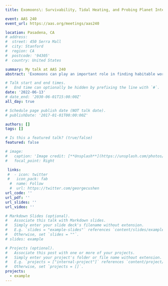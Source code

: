 ```yaml
---
title: Exomoons\: Survivability, Tidal Heating, and Probing Planet Interiors

event: AAS 240
event_url: https://aas.org/meetings/aas240

location: Pasadena, CA
# address:
#  street: 450 Serra Mall
#  city: Stanford
#  region: CA
#  postcode: '94305'
#  country: United States

summary: My talk at AAS 240
abstract: 'Exomoons can play an important role in finding habitable worlds outside of our solar system. They stabilize climates, break a planet's tidal locking to the parent star, and possibly host life themselves. Because the stability and lifetime of moons around exoplanets depend on complex tidal interactions, we use simplified tidal lag models to assess the ability of known exoplanets to retain moons. This includes the exomoon candidates around Kepler-1625 b and Kepler-1708 b, which we use to constrain the host planets' interior structures by determining tidal dissipation rates. Similar analysis can be used for exomoons discovered in the future to probe exoplanet interior properties. For exoplanetary systems where a second moon around the planet would be stable, the two moons can orbit in mean-motion resonance, allowing for orbital dynamics that give rise to significant tidal heating. We explore how this heating can be used in indirect methods like secondary eclipses and sodium outgassing for possible exomoon detection.'

# Talk start and end times.
#   End time can optionally be hidden by prefixing the line with `#`.
date: '2022-06-13'
# date_end: '2030-06-01T15:00:00Z'
all_day: true

# Schedule page publish date (NOT talk date).
# publishDate: '2017-01-01T00:00:00Z'

authors: []
tags: []

# Is this a featured talk? (true/false)
featured: false

# image:
#   caption: 'Image credit: [**Unsplash**](https://unsplash.com/photos/bzdhc5b3Bxs)'
#   focal_point: Right

 links:
 #  - icon: twitter
 #   icon_pack: fab
  #  name: Follow
  #  url: https://twitter.com/georgecushen
url_code: ''
url_pdf: ''
url_slides: ''
url_video: ''

# Markdown Slides (optional).
#   Associate this talk with Markdown slides.
#   Simply enter your slide deck's filename without extension.
#   E.g. `slides = "example-slides"` references `content/slides/example-slides.md`.
#   Otherwise, set `slides = ""`.
# slides: example

# Projects (optional).
#   Associate this post with one or more of your projects.
#   Simply enter your project's folder or file name without extension.
#   E.g. `projects = ["internal-project"]` references `content/project/deep-learning/index.md`.
#   Otherwise, set `projects = []`.
projects:
  - example
---
```

